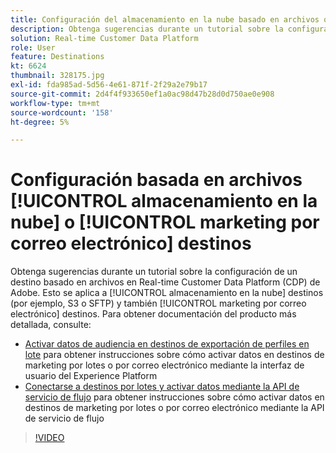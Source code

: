 ```yaml
---
title: Configuración del almacenamiento en la nube basado en archivos o destinos de marketing por correo electrónico
description: Obtenga sugerencias durante un tutorial sobre la configuración de un destino basado en archivos en Real-Time CDP de Adobe. Esto se aplica a los destinos de almacenamiento en la nube (por ejemplo, S3 o SFTP) y también a los destinos de marketing por correo electrónico.
solution: Real-time Customer Data Platform
role: User
feature: Destinations
kt: 6624
thumbnail: 328175.jpg
exl-id: fda985ad-5d56-4e61-871f-2f29a2e79b17
source-git-commit: 2d4f4f933650ef1a0ac98d47b28d0d750ae0e908
workflow-type: tm+mt
source-wordcount: '158'
ht-degree: 5%

---
```


# Configuración basada en archivos [!UICONTROL almacenamiento en la nube] o [!UICONTROL marketing por correo electrónico] destinos

Obtenga sugerencias durante un tutorial sobre la configuración de un destino basado en archivos en Real-time Customer Data Platform (CDP) de Adobe. Esto se aplica a [!UICONTROL almacenamiento en la nube] destinos (por ejemplo, S3 o SFTP) y también [!UICONTROL marketing por correo electrónico] destinos. Para obtener documentación del producto más detallada, consulte:

* [Activar datos de audiencia en destinos de exportación de perfiles en lote](https://experienceleague.adobe.com/docs/experience-platform/destinations/ui/activate/activate-batch-profile-destinations.html) para obtener instrucciones sobre cómo activar datos en destinos de marketing por lotes o por correo electrónico mediante la interfaz de usuario del Experience Platform
* [Conectarse a destinos por lotes y activar datos mediante la API de servicio de flujo](https://experienceleague.adobe.com/docs/experience-platform/destinations/api/connect-activate-batch-destinations.html) para obtener instrucciones sobre cómo activar datos en destinos de marketing por lotes o por correo electrónico mediante la API de servicio de flujo

>[!VIDEO](https://video.tv.adobe.com/v/328175/?quality=12&learn=on)
